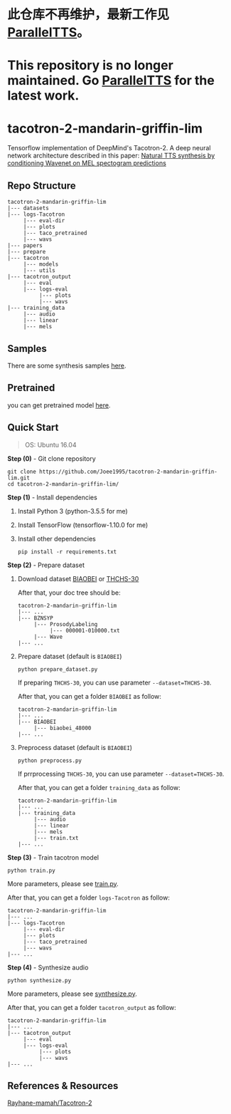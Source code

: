 # 此仓库不再维护，最新工作见 [ParallelTTS](https://github.com/atomicoo/ParallelTTS)。
# This repository is no longer maintained. Go [ParallelTTS](https://github.com/atomicoo/ParallelTTS) for the latest work.
# tacotron-2-mandarin-griffin-lim
Tensorflow implementation of DeepMind's Tacotron-2. A deep neural network architecture described in this paper: [Natural TTS synthesis by conditioning Wavenet on MEL spectogram predictions](https://arxiv.org/abs/1712.05884)

## Repo Structure ##
	tacotron-2-mandarin-griffin-lim
	|--- datasets
	|--- logs-Tacotron
	     |--- eval-dir
	     |--- plots
	     |--- taco_pretrained
	     |--- wavs
	|--- papers
	|--- prepare
	|--- tacotron
	     |--- models
	     |--- utils
	|--- tacotron_output
	     |--- eval
	     |--- logs-eval
	          |--- plots
	          |--- wavs
	|--- training_data
	     |--- audio
	     |--- linear
	     |--- mels

## Samples ##

There are some synthesis samples [here](<https://github.com/Joee1995/tacotron2-mandarin-griffin-lim/tree/master/samples>).  

## Pretrained ##

you can get pretrained model [here](<https://github.com/Joee1995/tacotron2-mandarin-griffin-lim/tree/master/pretrained>).

## Quick Start ##

> OS: Ubuntu 16.04

**Step (0)** - Git clone repository

```
git clone https://github.com/Joee1995/tacotron-2-mandarin-griffin-lim.git
cd tacotron-2-mandarin-griffin-lim/
```

**Step (1)** - Install dependencies

1. Install Python 3 (python-3.5.5 for me)

2. Install TensorFlow (tensorflow-1.10.0 for me)

3. Install other dependencies

   ```
   pip install -r requirements.txt
   ```

**Step (2)** - Prepare dataset

1. Download dataset [BIAOBEI](<https://www.data-baker.com/open_source.html>) or [THCHS-30](<http://www.openslr.org/18/>)

   After that, your doc tree should be: 

   ```
   tacotron-2-mandarin-griffin-lim
   |--- ...
   |--- BZNSYP
        |--- ProsodyLabeling
             |--- 000001-010000.txt
        |--- Wave
   |--- ...
   ```

2. Prepare dataset (default is `BIAOBEI`)

   ```
   python prepare_dataset.py
   ```

   If preparing `THCHS-30`, you can use parameter `--dataset=THCHS-30`. 

   After that, you can get a folder `BIAOBEI` as follow: 

   ```
   tacotron-2-mandarin-griffin-lim
   |--- ...
   |--- BIAOBEI
        |--- biaobei_48000
   |--- ...
   ```

3. Preprocess dataset (default is `BIAOBEI`)

   ```
   python preprocess.py
   ```

   If prrprocessing `THCHS-30`, you can use parameter `--dataset=THCHS-30`. 

   After that, you can get a folder `training_data` as follow: 

   ```
   tacotron-2-mandarin-griffin-lim
   |--- ...
   |--- training_data
        |--- audio
        |--- linear
        |--- mels
        |--- train.txt
   |--- ...
   ```

**Step (3)** - Train tacotron model

```
python train.py
```

More parameters, please see [train.py](<https://github.com/Joee1995/tacotron-2-mandarin-griffin-lim/blob/master/train.py>). 

After that, you can get a folder `logs-Tacotron` as follow: 

```
tacotron-2-mandarin-griffin-lim
|--- ...
|--- logs-Tacotron
     |--- eval-dir
     |--- plots
     |--- taco_pretrained
     |--- wavs
|--- ...
```

**Step (4)** - Synthesize audio

```
python synthesize.py
```

More parameters, please see [synthesize.py](<https://github.com/Joee1995/tacotron2-mandarin-griffin-lim/blob/master/synthesize.py>). 

After that, you can get a folder `tacotron_output` as follow: 

```
tacotron-2-mandarin-griffin-lim
|--- ...
|--- tacotron_output
     |--- eval
     |--- logs-eval
          |--- plots
          |--- wavs
|--- ...
```

## References & Resources ##
[Rayhane-mamah/Tacotron-2](<https://github.com/Rayhane-mamah/Tacotron-2>) 

